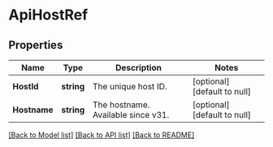 # ApiHostRef

## Properties
Name | Type | Description | Notes
------------ | ------------- | ------------- | -------------
**HostId** | **string** | The unique host ID. | [optional] [default to null]
**Hostname** | **string** | The hostname. Available since v31. | [optional] [default to null]

[[Back to Model list]](../README.md#documentation-for-models) [[Back to API list]](../README.md#documentation-for-api-endpoints) [[Back to README]](../README.md)

